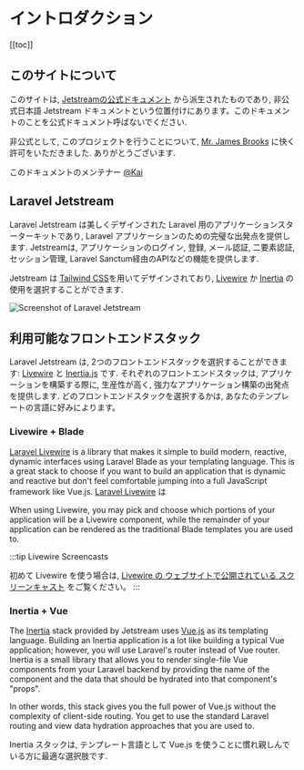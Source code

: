 # イントロダクション

[[toc]]

## このサイトについて

このサイトは, [Jetstreamの公式ドキュメント](https://github.com/laravel/jetstream-docs) から派生されたものであり, 非公式日本語 Jetstream ドキュメントという位置付けにあります。このドキュメントのことを公式ドキュメント呼ばないでください.

非公式として, このプロジェクトを行うことについて, [Mr. James Brooks](https://twitter.com/jbrooksuk) に快く許可をいただきました. ありがとうございます.

このドキュメントのメンテナー [@Kai](https://github.com/kai0310)

## Laravel Jetstream

Laravel Jetstream は美しくデザインされた Laravel 用のアプリケーションスターターキットであり, Laravel アプリケーションのための完璧な出発点を提供します. Jetstreamは, アプリケーションのログイン, 登録, メール認証, 二要素認証, セッション管理, Laravel Sanctum経由のAPIなどの機能を提供します.

Jetstream は [Tailwind CSS](https://tailwindcss.com)を用いてデザインされており, [Livewire](./stacks/livewire.md) か [Inertia](./stacks/inertia.md) の使用を選択することができます.


![Screenshot of Laravel Jetstream](./../assets/img/preview-2.png)

## 利用可能なフロントエンドスタック

Laravel Jetstream は, 2つのフロントエンドスタックを選択することができます:  [Livewire](https://laravel-livewire.com) と [Inertia.js](https://inertiajs.com) です. それぞれのフロントエンドスタックは, アプリケーションを構築する際に, 生産性が高く, 強力なアプリケーション構築の出発点を提供します. どのフロントエンドスタックを選択するかは, あなたのテンプレートの言語に好みによります。

### Livewire + Blade

[Laravel Livewire](https://laravel-livewire.com) is a library that makes it simple to build modern, reactive, dynamic interfaces using Laravel Blade as your templating language. This is a great stack to choose if you want to build an application that is dynamic and reactive but don't feel comfortable jumping into a full JavaScript framework like Vue.js.
[Laravel Livewire](https://laravel-livewire.com) は

When using Livewire, you may pick and choose which portions of your application will be a Livewire component, while the remainder of your application can be rendered as the traditional Blade templates you are used to.

:::tip Livewire Screencasts

初めて Livewire を使う場合は, [Livewire の ウェブサイトで公開されている スクリーンキャスト](https://laravel-livewire.com/screencasts/installation) をご覧ください。
:::

### Inertia + Vue

The [Inertia](https://inertiajs.com) stack provided by Jetstream uses [Vue.js](https://vuejs.org) as its templating language. Building an Inertia application is a lot like building a typical Vue application; however, you will use Laravel's router instead of Vue router. Inertia is a small library that allows you to render single-file Vue components from your Laravel backend by providing the name of the component and the data that should be hydrated into that component's "props".

In other words, this stack gives you the full power of Vue.js without the complexity of client-side routing. You get to use the standard Laravel routing and view data hydration approaches that you are used to.

Inertia スタックは, テンプレート言語として Vue.js を使うことに慣れ親しんでいる方に最適な選択肢です.


